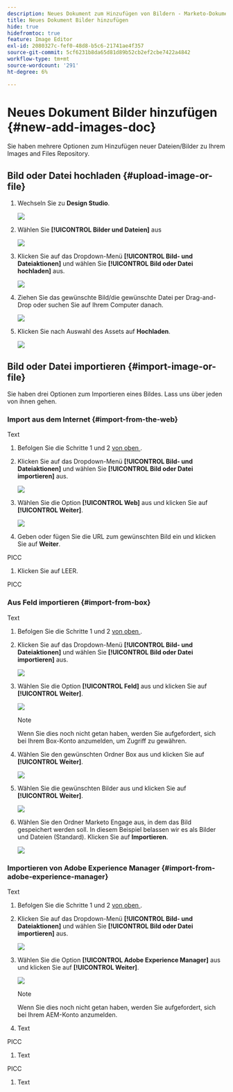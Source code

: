 ```yaml
---
description: Neues Dokument zum Hinzufügen von Bildern - Marketo-Dokumente - Produktdokumentation
title: Neues Dokument Bilder hinzufügen
hide: true
hidefromtoc: true
feature: Image Editor
exl-id: 2080327c-fef0-48d8-b5c6-21741ae4f357
source-git-commit: 5cf6231b8da65d81d89b52cb2ef2cbe7422a4842
workflow-type: tm+mt
source-wordcount: '291'
ht-degree: 6%

---
```


# Neues Dokument Bilder hinzufügen {#new-add-images-doc}

Sie haben mehrere Optionen zum Hinzufügen neuer Dateien/Bilder zu Ihrem Images and Files Repository.

## Bild oder Datei hochladen {#upload-image-or-file}

1. Wechseln Sie zu **Design Studio**.

   ![](assets/add-images-and-files-to-marketo-1.png)

1. Wählen Sie **[!UICONTROL Bilder und Dateien]** aus

   ![](assets/add-images-and-files-to-marketo-2.png)

1. Klicken Sie auf das Dropdown-Menü **[!UICONTROL Bild- und Dateiaktionen]** und wählen Sie **[!UICONTROL Bild oder Datei hochladen]** aus.

   ![](assets/add-images-and-files-to-marketo-3.png)

1. Ziehen Sie das gewünschte Bild/die gewünschte Datei per Drag-and-Drop oder suchen Sie auf Ihrem Computer danach.

   ![](assets/add-images-and-files-to-marketo-4.png)

1. Klicken Sie nach Auswahl des Assets auf **Hochladen**.

   ![](assets/add-images-and-files-to-marketo-5.png)

## Bild oder Datei importieren {#import-image-or-file}

Sie haben drei Optionen zum Importieren eines Bildes. Lass uns über jeden von ihnen gehen.

### Import aus dem Internet {#import-from-the-web}

Text

1. Befolgen Sie die Schritte 1 und 2 [von oben ](#upload-image-or-file).

1. Klicken Sie auf das Dropdown-Menü **[!UICONTROL Bild- und Dateiaktionen]** und wählen Sie **[!UICONTROL Bild oder Datei importieren]** aus.

   ![](assets/add-images-and-files-to-marketo-6.png)

1. Wählen Sie die Option **[!UICONTROL Web]** aus und klicken Sie auf **[!UICONTROL Weiter]**.

   ![](assets/add-images-and-files-to-marketo-7.png)

1. Geben oder fügen Sie die URL zum gewünschten Bild ein und klicken Sie auf **Weiter**.

PICC

1. Klicken Sie auf LEER.

PICC

### Aus Feld importieren {#import-from-box}

Text

1. Befolgen Sie die Schritte 1 und 2 [von oben ](#upload-image-or-file).

1. Klicken Sie auf das Dropdown-Menü **[!UICONTROL Bild- und Dateiaktionen]** und wählen Sie **[!UICONTROL Bild oder Datei importieren]** aus.

   ![](assets/add-images-and-files-to-marketo-10.png)

1. Wählen Sie die Option **[!UICONTROL Feld]** aus und klicken Sie auf **[!UICONTROL Weiter]**.

   ![](assets/add-images-and-files-to-marketo-11.png)

   >[!NOTE]
   >
   >Wenn Sie dies noch nicht getan haben, werden Sie aufgefordert, sich bei Ihrem Box-Konto anzumelden, um Zugriff zu gewähren.

1. Wählen Sie den gewünschten Ordner Box aus und klicken Sie auf **[!UICONTROL Weiter]**.

   ![](assets/add-images-and-files-to-marketo-12.png)

1. Wählen Sie die gewünschten Bilder aus und klicken Sie auf **[!UICONTROL Weiter]**.

   ![](assets/add-images-and-files-to-marketo-13.png)

1. Wählen Sie den Ordner Marketo Engage aus, in dem das Bild gespeichert werden soll. In diesem Beispiel belassen wir es als Bilder und Dateien (Standard). Klicken Sie auf **Importieren**.

   ![](assets/add-images-and-files-to-marketo-14.png)

### Importieren von Adobe Experience Manager {#import-from-adobe-experience-manager}

Text

1. Befolgen Sie die Schritte 1 und 2 [von oben ](#upload-image-or-file).

1. Klicken Sie auf das Dropdown-Menü **[!UICONTROL Bild- und Dateiaktionen]** und wählen Sie **[!UICONTROL Bild oder Datei importieren]** aus.

   ![](assets/add-images-and-files-to-marketo-15.png)

1. Wählen Sie die Option **[!UICONTROL Adobe Experience Manager]** aus und klicken Sie auf **[!UICONTROL Weiter]**.

   ![](assets/add-images-and-files-to-marketo-16.png)

   >[!NOTE]
   >
   >Wenn Sie dies noch nicht getan haben, werden Sie aufgefordert, sich bei Ihrem AEM-Konto anzumelden.

1. Text

PICC

1. Text

PICC

1. Text
